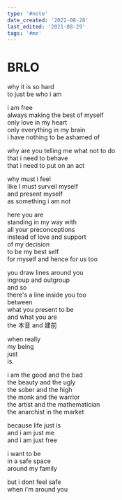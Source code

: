 ```yaml
---
type: '#note'
date_created: '2022-08-28'
last_edited: '2021-08-29'
tags: '#me'
---
```


# BRLO

why it is so hard <br />
to just be who i am

i am free <br />
always making the best of myself <br />
only love in my heart <br />
only everything in my brain <br />
i have nothing to be ashamed of

why are you telling me what not to do <br />
that i need to behave <br />
that i need to put on an act

why must i feel <br />
like I must surveil myself <br />
and present myself <br />
as something i am not

here you are <br />
standing in my way with <br />
all your preconceptions <br />
instead of love and support <br />
of my decision <br />
to be my best self <br />
for myself and hence for us too

you draw lines around you <br />
ingroup and outgroup <br />
and so <br />
there's a line inside you too <br />
between <br />
what you present to be <br />
and what you are <br />
the 本音 and 建前

when really <br />
my being <br />
just <br />
is.

i am the good and the bad <br />
the beauty and the ugly <br />
the sober and the high <br />
the monk and the warrior <br />
the artist and the mathematician <br />
the anarchist in the market

because life just is <br />
and i am just me <br />
and i am just free

i want to be <br />
in a safe space <br />
around my family

but i dont feel safe <br />
when i'm around you
